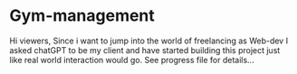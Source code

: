 # Gym-management
Hi viewers, Since i want to jump into the world of freelancing as Web-dev I asked chatGPT to be my client and have started building this project just like real world interaction would go. See progress file for details...
